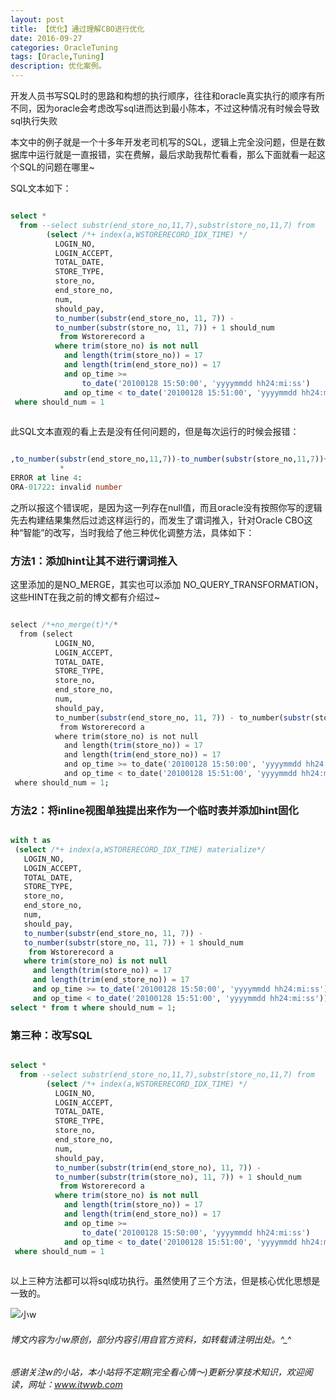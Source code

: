 ```yaml
---
layout: post
title: 【优化】通过理解CBO进行优化
date: 2016-09-27
categories: OracleTuning
tags: [Oracle,Tuning]
description: 优化案例。
---
```


开发人员书写SQL时的思路和构想的执行顺序，往往和oracle真实执行的顺序有所不同，因为oracle会考虑改写sql进而达到最小陈本，不过这种情况有时候会导致sql执行失败

本文中的例子就是一个十多年开发老司机写的SQL，逻辑上完全没问题，但是在数据库中运行就是一直报错，实在费解，最后求助我帮忙看看，那么下面就看一起这个SQL的问题在哪里~

SQL文本如下：

```sql

select *
  from --select substr(end_store_no,11,7),substr(store_no,11,7) from 
        (select /*+ index(a,WSTORERECORD_IDX_TIME) */
          LOGIN_NO,
          LOGIN_ACCEPT,
          TOTAL_DATE,
          STORE_TYPE,
          store_no,
          end_store_no,
          num,
          should_pay,
          to_number(substr(end_store_no, 11, 7)) -
          to_number(substr(store_no, 11, 7)) + 1 should_num
           from Wstorerecord a
          where trim(store_no) is not null
            and length(trim(store_no)) = 17
            and length(trim(end_store_no)) = 17
            and op_time >=
                to_date('20100128 15:50:00', 'yyyymmdd hh24:mi:ss')
            and op_time < to_date('20100128 15:51:00', 'yyyymmdd hh24:mi:ss'))
 where should_num = 1
 
```
 
此SQL文本直观的看上去是没有任何问题的，但是每次运行的时候会报错：

```sql

,to_number(substr(end_store_no,11,7))-to_number(substr(store_no,11,7))+1 should_num
           *
ERROR at line 4:
ORA-01722: invalid number

```

之所以报这个错误呢，是因为这一列存在null值，而且oracle没有按照你写的逻辑先去构建结果集然后过滤这样运行的，而发生了谓词推入，针对Oracle CBO这种“智能”的改写，当时我给了他三种优化调整方法，具体如下：

### 方法1：添加hint让其不进行谓词推入

这里添加的是NO_MERGE，其实也可以添加 NO_QUERY_TRANSFORMATION，这些HINT在我之前的博文都有介绍过~

```sql

select /*+no_merge(t)*/*
  from (select 
          LOGIN_NO,
          LOGIN_ACCEPT,
          TOTAL_DATE,
          STORE_TYPE,
          store_no,
          end_store_no,
          num,
          should_pay,
          to_number(substr(end_store_no, 11, 7)) - to_number(substr(store_no, 11, 7)) + 1  should_num
           from Wstorerecord a
          where trim(store_no) is not null
            and length(trim(store_no)) = 17
            and length(trim(end_store_no)) = 17
            and op_time >= to_date('20100128 15:50:00', 'yyyymmdd hh24:mi:ss')
            and op_time < to_date('20100128 15:51:00', 'yyyymmdd hh24:mi:ss')) t
 where should_num = 1; 

```

### 方法2：将inline视图单独提出来作为一个临时表并添加hint固化

```sql

with t as
 (select /*+ index(a,WSTORERECORD_IDX_TIME) materialize*/
   LOGIN_NO,
   LOGIN_ACCEPT,
   TOTAL_DATE,
   STORE_TYPE,
   store_no,
   end_store_no,
   num,
   should_pay,
   to_number(substr(end_store_no, 11, 7)) -
   to_number(substr(store_no, 11, 7)) + 1 should_num
    from Wstorerecord a
   where trim(store_no) is not null
     and length(trim(store_no)) = 17
     and length(trim(end_store_no)) = 17
     and op_time >= to_date('20100128 15:50:00', 'yyyymmdd hh24:mi:ss')
     and op_time < to_date('20100128 15:51:00', 'yyyymmdd hh24:mi:ss'))
select * from t where should_num = 1;

```

### 第三种：改写SQL

```sql

select *
  from --select substr(end_store_no,11,7),substr(store_no,11,7) from 
        (select /*+ index(a,WSTORERECORD_IDX_TIME) */
          LOGIN_NO,
          LOGIN_ACCEPT,
          TOTAL_DATE,
          STORE_TYPE,
          store_no,
          end_store_no,
          num,
          should_pay,
          to_number(substr(trim(end_store_no), 11, 7)) -
          to_number(substr(trim(store_no), 11, 7)) + 1 should_num
           from Wstorerecord a
          where trim(store_no) is not null
            and length(trim(store_no)) = 17
            and length(trim(end_store_no)) = 17
            and op_time >=
                to_date('20100128 15:50:00', 'yyyymmdd hh24:mi:ss')
            and op_time < to_date('20100128 15:51:00', 'yyyymmdd hh24:mi:ss'))
 where should_num = 1
 
```
 
以上三种方法都可以将sql成功执行。虽然使用了三个方法，但是核心优化思想是一致的。



![小w](https://wx2.sinaimg.cn/mw1024/891ecf4fly1fr361nvrcnj207w07sad7.jpg)

###### 博文内容为小w原创，部分内容引用自官方资料，如转载请注明出处。^_^

###### 感谢关注w的小站，本小站将不定期(完全看心情～)更新分享技术知识，欢迎阅读，网址：www.itwwb.com



